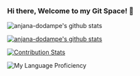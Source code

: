 ### Hi there, Welcome to my Git Space! 👋
![anjana-dodampe's github stats](https://github-readme-stats.vercel.app/api?username=anjana-dodampe&count_private=true&show_icons=true&theme=onedark)

[![anjana-dodampe's github stats](https://github-readme-stats.vercel.app/api?username=anjana-dodampe)](https://github.com/anjana-dodampe/github-readme-stats)

[![Contribution Stats](https://github-contribution-stats.vercel.app/api/?username=anjana-dodampe)](https://github.com/LordDashMe/github-contribution-stats/)


![My Language Proficiency](https://github-readme-stats.vercel.app/api/top-langs/?username=anjana-dodampe&layout=compact)
<!--
**anjana-dodampe/anjana-dodampe** is a ✨ _special_ ✨ repository because its `README.md` (this file) appears on your GitHub profile.

Here are some ideas to get you started:

- 🔭 I’m currently working on ...
- 🌱 I’m currently learning ...
- 👯 I’m looking to collaborate on ...
- 🤔 I’m looking for help with ...
- 💬 Ask me about ...
- 📫 How to reach me: ...
- 😄 Pronouns: ...
- ⚡ Fun fact: ...
-->
